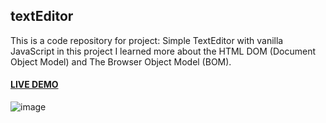 ## textEditor
This is a code repository for project: Simple TextEditor with vanilla JavaScript 
in this project I learned more about the HTML DOM (Document Object Model) and The Browser Object Model (BOM).

#### <a href="https://saddamarbaa.github.io/textEditor/">LIVE DEMO</a>

![image](https://user-images.githubusercontent.com/51326421/102085804-b7ac7700-3e49-11eb-8cd7-5277c7b35730.png)
